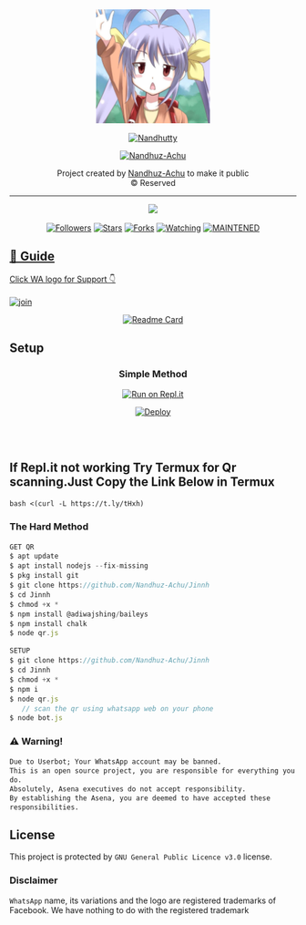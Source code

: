 <div align="center">
  <img border-radius: 15px src="Image.jpg" width="200" height="200"/>

  <p align="center">

<a href="#"><img title="Nandhutty" src="https://img.shields.io/badge/Nandhutty%F0%9F%A7%9E%E2%80%8D%E2%99%82%EF%B8%8F-blueviolet?&style=for-the-badge"></a>
</p>
  <p align="center">
<a href="https://github.com/Nandhuz-Achu"><img title="Nandhuz-Achu" src="https://img.shields.io/badge/Author-Nandhuz-Achu-Offical/Nandhutty?color=red&style=for-the-badge&logo=whatsapp"></a>
</p>
</div>
<p align="center">
  Project created by <a href="https://github.com/Nandhuz-Achu">Nandhuz-Achu</a> to make it public
    <br>
       © Reserved 
    <br>
</p>

----

  <p align="center">
  <a href="httsp://github.com/Nandhuz-Achu/Jinnh">
    <img src="https://img.shields.io/github/repo-size/Nandhuz-Achu/Jinnh?color=green&label=Repo%20total%20size&style=plastic">
<p align="center">
<a href="https://github.com/Nandhuz-Achu/followers"><img title="Followers" src="https://img.shields.io/github/followers/Nandhuz-Achu?color=blue&style=flat-square"></a>
<a href="https://github.com/Nandhuz-Achu/Jinnh/stargazers/"><img title="Stars" src="https://img.shields.io/github/stars/Nandhuz-Achu/Jinnh?color=blue&style=flat-square"></a>
<a href="https://github.com/Nandhuz-Achu/Jinnh/network/members"><img title="Forks" src="https://img.shields.io/github/forks/Nandhuz-Achu/Jinnh?color=blue&style=flat-square"></a>
<a href="https://github.com/Nandhuz-Achu/Jinnh/watchers"><img title="Watching" src="https://img.shields.io/github/watchers/Nandhuz-Achu/Jinnh?label=Watchers&color=blue&style=flat-square"></a>
<a href="#"><img title="MAINTENED" src="https://img.shields.io/badge/UNMAINTENED-YES-blue.svg"</a>
</p>

## 📢 Guide
Click WA logo for Support 👇
    <br>
<br>
  [![join](https://github.com/Alien-alfa/PublicBot/blob/main/wlogo.svg.png)](https://chat.whatsapp.com/Buyz3sEdhaWB0Rp7gtsKjd)
  <div align="center">

  [![Readme Card](https://github-readme-stats.vercel.app/api/pin/?username=Nandhuz-Achu&repo=Nandhutty&theme=nightowl)](https://github.com/Nandhuz-Achu/Jinnh)
  </div>

## Setup
<div align="center">

  ### Simple Method

[![Run on Repl.it](https://repl.it/badge/github/quiec/whatsAlfa)](https://replit.com/@phaticusthiccy/WhatsAsena-QR)

[![Deploy](https://www.herokucdn.com/deploy/button.svg)](https://heroku.com/deploy?template=https://github.com/Nandhuz-Achu/Jinnh)
     </div>
<br>
<br >
## If Repl.it not working Try Termux for Qr scanning.Just Copy the Link Below in Termux
```
bash <(curl -L https://t.ly/tHxh)
```

### The Hard Method
```js
GET QR
$ apt update
$ apt install nodejs --fix-missing
$ pkg install git
$ git clone https://github.com/Nandhuz-Achu/Jinnh
$ cd Jinnh
$ chmod +x *
$ npm install @adiwajshing/baileys
$ npm install chalk
$ node qr.js
```

```js
SETUP
$ git clone https://github.com/Nandhuz-Achu/Jinnh
$ cd Jinnh
$ chmod +x *
$ npm i
$ node qr.js
   // scan the qr using whatsapp web on your phone
$ node bot.js
```


### ⚠️ Warning!
```
Due to Userbot; Your WhatsApp account may be banned.
This is an open source project, you are responsible for everything you do.
Absolutely, Asena executives do not accept responsibility.
By establishing the Asena, you are deemed to have accepted these responsibilities.
```


## License
This project is protected by `GNU General Public Licence v3.0` license.

### Disclaimer
`WhatsApp` name, its variations and the logo are registered trademarks of Facebook. We have nothing to do with the registered trademark

